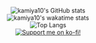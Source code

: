 <p align="center">
  <img src="https://github-readme-stats.vercel.app/api?username=kamiya10&count_private=true&show_icons=true&bg_color=22272e&title_color=ffa0b4&text_color=adbac7&icon_color=ffa0b4&hide_border=true&locale=zh-TW" alt="kamiya10's GitHub stats">
  <br>
  <img src="https://github-readme-stats.vercel.app/api/wakatime?username=kamiya10&layout=compact&bg_color=22272e&title_color=ffa0b4&text_color=adbac7&icon_color=ffa0b4&hide_border=true&range=all_time" alt="kamiya10's wakatime stats">
  <br>
  <img src="https://github-readme-stats.vercel.app/api/top-langs/?username=kamiya10&count_private=true&layout=compact&bg_color=22272e&title_color=ffa0b4&text_color=adbac7&icon_color=ffa0b4&hide_border=true&locale=zh-TW" alt="Top Langs">
  <br>
  <a href="https://ko-fi.com/H2H1UD9QE"><img src="https://ko-fi.com/img/githubbutton_sm.svg" alt="Support me on ko-fi!" /></a>
</p>
